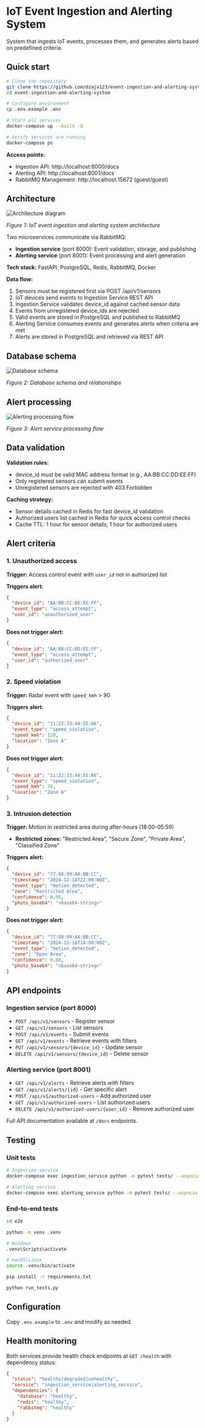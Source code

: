 # IoT Event Ingestion and Alerting System

System that ingests IoT events, processes them, and generates alerts based on predefined criteria.

## Quick start

```bash
# Clone the repository
git clone https://github.com/dzaja123/event-ingestion-and-alerting-system.git
cd event-ingestion-and-alerting-system

# Configure environment
cp .env.example .env

# Start all services
docker-compose up --build -d

# Verify services are running
docker-compose ps
```

**Access points:**
- Ingestion API: http://localhost:8000/docs
- Alerting API: http://localhost:8001/docs  
- RabbitMQ Management: http://localhost:15672 (guest/guest)

## Architecture

![Architecture diagram](assets/diagram.drawio.png)

*Figure 1: IoT event ingestion and alerting system architecture*

Two microservices communicate via RabbitMQ:
- **Ingestion service** (port 8000): Event validation, storage, and publishing
- **Alerting service** (port 8001): Event processing and alert generation

**Tech stack:** FastAPI, PostgreSQL, Redis, RabbitMQ, Docker

**Data flow:**
1. Sensors must be registered first via POST /api/v1/sensors
2. IoT devices send events to Ingestion Service REST API
3. Ingestion Service validates device_id against cached sensor data
4. Events from unregistered device_ids are rejected
5. Valid events are stored in PostgreSQL and published to RabbitMQ
6. Alerting Service consumes events and generates alerts when criteria are met
7. Alerts are stored in PostgreSQL and retrieved via REST API

## Database schema

![Database schema](assets/database.drawio.png)

*Figure 2: Database schema and relationships*

## Alert processing

![Alerting processing flow](assets/alerting.drawio.png)

*Figure 3: Alert service processing flow*

## Data validation

**Validation rules:**
- device_id must be valid MAC address format (e.g., AA:BB:CC:DD:EE:FF)
- Only registered sensors can submit events
- Unregistered sensors are rejected with 403 Forbidden

**Caching strategy:**
- Sensor details cached in Redis for fast device_id validation
- Authorized users list cached in Redis for quick access control checks
- Cache TTL: 1 hour for sensor details, 1 hour for authorized users

## Alert criteria

### 1. Unauthorized access
**Trigger:** Access control event with `user_id` not in authorized list

**Triggers alert:**
```json
{
  "device_id": "AA:BB:CC:DD:EE:FF",
  "event_type": "access_attempt", 
  "user_id": "unauthorized_user"
}
```

**Does not trigger alert:**
```json
{
  "device_id": "AA:BB:CC:DD:EE:FF",
  "event_type": "access_attempt", 
  "user_id": "authorized_user"
}
```

### 2. Speed violation  
**Trigger:** Radar event with `speed_kmh` > 90

**Triggers alert:**
```json
{
  "device_id": "11:22:33:44:55:66",
  "event_type": "speed_violation",
  "speed_kmh": 120,
  "location": "Zone A"
}
```

**Does not trigger alert:**
```json
{
  "device_id": "11:22:33:44:55:66",
  "event_type": "speed_violation",
  "speed_kmh": 70,
  "location": "Zone A"
}
```

### 3. Intrusion detection
**Trigger:** Motion in restricted area during after-hours (18:00-05:59)
- **Restricted zones:** "Restricted Area", "Secure Zone", "Private Area", "Classified Zone"

**Triggers alert:**
```json
{
  "device_id": "77:88:99:AA:BB:CC", 
  "timestamp": "2024-12-18T22:00:00Z",
  "event_type": "motion_detected",
  "zone": "Restricted Area",
  "confidence": 0.95,
  "photo_base64": "<base64-string>"
}
```

**Does not trigger alert:**
```json
{
  "device_id": "77:88:99:AA:BB:CC",
  "timestamp": "2024-12-18T14:00:00Z",
  "event_type": "motion_detected",
  "zone": "Open Area",
  "confidence": 0.80,
  "photo_base64": "<base64-string>"
}
```

## API endpoints

### Ingestion service (port 8000)
- `POST /api/v1/sensors` - Register sensor
- `GET /api/v1/sensors` - List sensors
- `POST /api/v1/events` - Submit events
- `GET /api/v1/events` - Retrieve events with filters
- `PUT /api/v1/sensors/{device_id}` - Update sensor
- `DELETE /api/v1/sensors/{device_id}` - Delete sensor

### Alerting service (port 8001)
- `GET /api/v1/alerts` - Retrieve alerts with filters
- `GET /api/v1/alerts/{id}` - Get specific alert
- `POST /api/v1/authorized-users` - Add authorized user
- `GET /api/v1/authorized-users` - List authorized users
- `DELETE /api/v1/authorized-users/{user_id}` - Remove authorized user

Full API documentation available at `/docs` endpoints.

## Testing

### Unit tests
```bash
# Ingestion service
docker-compose exec ingestion_service python -m pytest tests/ --asyncio-mode=auto -v

# Alerting service
docker-compose exec alerting_service python -m pytest tests/ --asyncio-mode=auto -v
```

### End-to-end tests
```bash
cd e2e

python -m venv .venv

# Windows
.venv\Scripts\activate

# macOS/Linux
source .venv/bin/activate

pip install -r requirements.txt

python run_tests.py
```

## Configuration

Copy `.env.example` to `.env` and modify as needed.

## Health monitoring

Both services provide health check endpoints at `GET /health` with dependency status:

```json
{
  "status": "healthy|degraded|unhealthy",
  "service": "ingestion_service|alerting_service", 
  "dependencies": {
    "database": "healthy",
    "redis": "healthy",
    "rabbitmq": "healthy"
  }
}
```